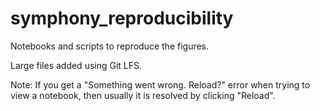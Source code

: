 # symphony_reproducibility

Notebooks and scripts to reproduce the figures.

Large files added using Git LFS.

Note: If you get a "Something went wrong. Reload?" error when trying to view a notebook, then usually it is resolved by clicking "Reload".
